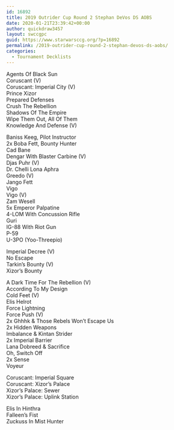 ```yaml
---
id: 16892
title: 2019 Outrider Cup Round 2 Stephan DeVos DS AOBS
date: 2020-01-21T23:39:42+00:00
author: quickdraw3457
layout: swccgpc
guid: https://www.starwarsccg.org/?p=16892
permalink: /2019-outrider-cup-round-2-stephan-devos-ds-aobs/
categories:
  - Tournament Decklists
---
```

Agents Of Black Sun  
Coruscant (V)  
Coruscant: Imperial City (V)  
Prince Xizor  
Prepared Defenses  
Crush The Rebellion  
Shadows Of The Empire  
Wipe Them Out, All Of Them  
Knowledge And Defense (V)  
  
Baniss Keeg, Pilot Instructor  
2x Boba Fett, Bounty Hunter  
Cad Bane  
Dengar With Blaster Carbine (V)  
Djas Puhr (V)  
Dr. Chelli Lona Aphra  
Greedo (V)  
Jango Fett  
Vigo  
Vigo (V)  
Zam Wesell  
5x Emperor Palpatine  
4-LOM With Concussion Rifle  
Guri  
IG-88 With Riot Gun  
P-59  
U-3PO (Yoo-Threepio)  
  
Imperial Decree (V)  
No Escape  
Tarkin&#8217;s Bounty (V)  
Xizor&#8217;s Bounty  
  
A Dark Time For The Rebellion (V)  
According To My Design  
Cold Feet (V)  
Elis Helrot  
Force Lightning  
Force Push (V)  
2x Ghhhk & Those Rebels Won&#8217;t Escape Us  
2x Hidden Weapons  
Imbalance & Kintan Strider  
2x Imperial Barrier  
Lana Dobreed & Sacrifice  
Oh, Switch Off  
2x Sense  
Voyeur  
  
Coruscant: Imperial Square  
Coruscant: Xizor&#8217;s Palace  
Xizor&#8217;s Palace: Sewer  
Xizor&#8217;s Palace: Uplink Station  
  
Elis In Hinthra  
Falleen&#8217;s Fist  
Zuckuss In Mist Hunter